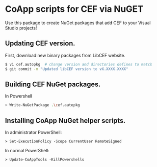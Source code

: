 # CoApp scripts for CEF via NuGET

Use this package to create NuGet packages that add CEF to your
Visual Studio projects!

## Updating CEF version.
First, download new binary packages from LibCEF website.
```bash
$ vi cef.autopkg  # change version and directories defines to match
$ git commit -m "Updated libCEF version to vX.XXXX.XXXX"
```

## Building CEF NuGet packages.
In Powershell
```bash
> Write-NuGetPackage .\cef.autopkg
```

## Installing CoApp NuGet helper scripts.
In administrator PowerShell:
```
> Set-ExecutionPolicy -Scope CurrentUser RemoteSigned
```

In normal PowerShell:
```
> Update-CoAppTools -KillPowershells
```
